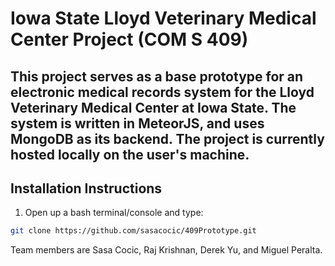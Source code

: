 # Iowa State Lloyd Veterinary Medical Center Project (COM S 409)

This project serves as a base prototype for an electronic medical records system for the Lloyd Veterinary Medical Center at Iowa State. The system is written in MeteorJS, and uses MongoDB as its backend. The project is currently hosted locally on the user's machine.
---

## Installation Instructions

1. Open up a bash terminal/console and type:
```bash
git clone https://github.com/sasacocic/409Prototype.git
```

Team members are Sasa Cocic, Raj Krishnan, Derek Yu, and Miguel Peralta.
